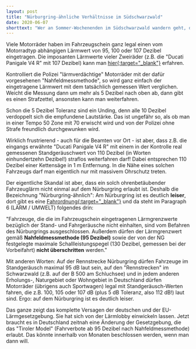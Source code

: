 ```yaml
---
layout: post
title: "Nürburgring-ähnliche Verhältnisse im Südschwarzwald"
date: 2020-06-07
shorttext: "Wer an Sommer-Wochenenden im Südschwarzwald wandern geht, der erlebt zunehmend nicht die erholsame Ruhe dieses einzigartigen Naturgebiets, sondern eine Fahrzeugrennen-Soundkulisse, die so laut ist, dass sie sogar am Nürburgring verboten wäre."
---
```


Viele Motorräder haben im Fahrzeugschein ganz legal einen vom Motorradtyp abhängigen Lärmwert von 95, 100 oder 107 Dezibel eingetragen. Die imposanten Lärmwerte vieler Zweiräder (z.B. die "Ducati Panigale V4 R" mit 107 Dezibel) kann man <span style="text-decoration: underline;">[hier](https://www.motorradonline.de/ratgeber/laermfahrverbot-oesterreich-tirol-betroffene-modelle/){:target="_blank"}</span> erfahren.

Kontrolliert die Polizei "lärmverdächtige" Motorräder mit der dafür vorgesehenen "Nahfeldmessmethode", so wird ganz einfach der eingetragene Lärmwert mit dem tatsächlich gemessen Wert verglichen. Weicht die Messung dann um mehr als 5 Dezibel nach oben ab, dann gibt es einen Strafzettel, ansonsten kann man weiterfahren.

Schon die 5 Dezibel Toleranz sind ein Unding, denn alle 10 Dezibel verdoppelt sich die empfundene Lautstärke. Das ist ungefähr so, als ob man in einer Tempo 50 Zone mit 70 erwischt wird und von der Polizei ohne Strafe freundlich durchgewunken wird.

Wirklich frustrierend - auch für die Beamten vor Ort - ist aber, dass z.B. die eingangs erwähnte "Ducati Panigale V4 R" mit einem in der Kontrolle real gemessenen Standgeräuschwert von 110 Dezibel (in Worten einhundertzehn Dezibel!) straflos weiterfahren darf! Dabei entsprechen 110 Dezibel einer Kettensäge in 1 m Entfernung. In die Nähe eines solchen Fahrzeugs darf man eigentlich nur mit massivem Ohrschutz treten.

Der eigentliche Skandal ist aber, dass ein solch ohrenbetäubender Fahrzeuglärm nicht einmal auf dem Nürburgring erlaubt ist. Deshalb die Bezeichnung "Nürburgring-ähnlich": Am Nürburgring ist es deutlich <b>leiser</b>, dort gibt es eine <span style="text-decoration: underline;">[Fahrordnung](http://www.nuerburgring.de/fileadmin/AGB/2015/cNG-Fahrordnung-Touristenfahrten.pdf){:target="_blank"}</span> und da steht im Paragraph 6 (LÄRM / UMWELT) folgendes drin: 

"Fahrzeuge, die die im Fahrzeugschein eingetragenen Lärmgrenzwerte bezüglich der Stand- und Fahrgeräusche nicht einhalten, sind vom Befahren des Nürburgrings ausgeschlossen. Außerdem dürfen der Lärmgrenzwert gemäß <b>Nahfeldmessmethode (95 Dezibel)</b> sowie der von der NG festgelegte maximale Schallleistungspegel (130 Dezibel, gemessen bei der Vorbeifahrt) <b>nicht überschritten</b> werden."

Mit anderen Worten: Auf der Rennstrecke Nürburgring dürfen Fahrzeuge im Standgeräusch maximal 95 dB laut sein, auf den "Rennstrecken" im Schwarzwald (z.B. auf der B 500 am Schluchsee) und in jedem anderen Erholungs-, Naturgebiet oder Wohngebiet in Deutschland dürfen Motorräder (übrigens auch Sportwagen) legal mit Standgeräusch-Werten fahren, die z.B. 100, 105 oder 107 dB (plus 5 dB Toleranz, also 112 dB!) laut sind. Ergo: auf dem Nürburgring ist es deutlich leiser.

Das ganze zeigt das komplette Versagen der deutschen und der EU-Lärmgesetzgebung. Sie hat sich von der Lärmlobby einwickeln lassen. Jetzt braucht es in Deutschland zeitnah eine Änderung der Gesetzgebung, die das "Tiroler Model" (Fahrverbote ab 95 Dezibel nach Nahfeldmessmethode) erlaubt. Das könnte innerhalb von Monaten beschlossen werden, wenn man dann will.
